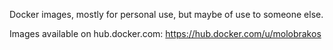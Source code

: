 Docker images, mostly for personal use, but maybe of use to someone else.

Images available on hub.docker.com: https://hub.docker.com/u/molobrakos
